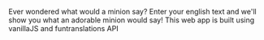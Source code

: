 Ever wondered what would a minion say?
 Enter your english text and we'll show you what an adorable minion would say!
This web app is built using vanillaJS and funtranslations API

